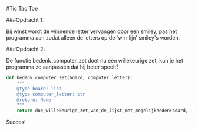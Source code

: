 
#Tic Tac Toe

###Opdracht 1:

Bij winst wordt de winnende letter vervangen door een smiley, pas het programma aan zodat alleen de letters op de 'win-lijn' smiley's worden.



###Opdracht 2:

De functie bedenk_computer_zet doet nu een willekeurige zet, kun je het programma zo aanpassen dat hij beter speelt? 

```ruby
def bedenk_computer_zet(board, computer_letter):
    """
    @type board: list
    @type computer_letter: str
    @return: None
    """
    return doe_willekeurige_zet_van_de_lijst_met_mogelijkheden(board, [1, 2, 3, 4, 5, 6, 7, 8, 9])
```

Succes!
